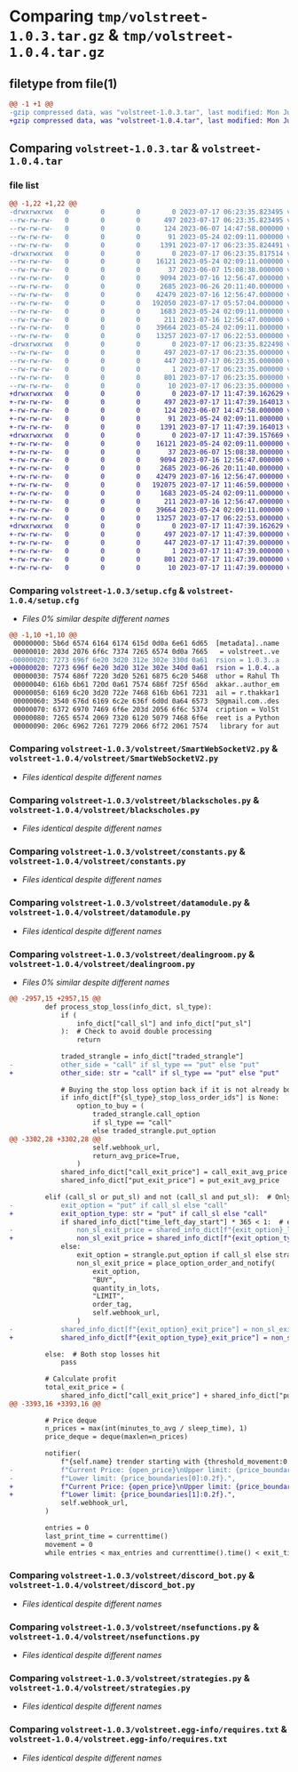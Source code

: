 # Comparing `tmp/volstreet-1.0.3.tar.gz` & `tmp/volstreet-1.0.4.tar.gz`

## filetype from file(1)

```diff
@@ -1 +1 @@
-gzip compressed data, was "volstreet-1.0.3.tar", last modified: Mon Jul 17 06:23:35 2023, max compression
+gzip compressed data, was "volstreet-1.0.4.tar", last modified: Mon Jul 17 11:47:39 2023, max compression
```

## Comparing `volstreet-1.0.3.tar` & `volstreet-1.0.4.tar`

### file list

```diff
@@ -1,22 +1,22 @@
-drwxrwxrwx   0        0        0        0 2023-07-17 06:23:35.823495 volstreet-1.0.3/
--rw-rw-rw-   0        0        0      497 2023-07-17 06:23:35.823495 volstreet-1.0.3/PKG-INFO
--rw-rw-rw-   0        0        0      124 2023-06-07 14:47:58.000000 volstreet-1.0.3/README.md
--rw-rw-rw-   0        0        0       91 2023-05-24 02:09:11.000000 volstreet-1.0.3/pyproject.toml
--rw-rw-rw-   0        0        0     1391 2023-07-17 06:23:35.824491 volstreet-1.0.3/setup.cfg
-drwxrwxrwx   0        0        0        0 2023-07-17 06:23:35.817514 volstreet-1.0.3/volstreet/
--rw-rw-rw-   0        0        0    16121 2023-05-24 02:09:11.000000 volstreet-1.0.3/volstreet/SmartWebSocketV2.py
--rw-rw-rw-   0        0        0       37 2023-06-07 15:08:38.000000 volstreet-1.0.3/volstreet/__init__.py
--rw-rw-rw-   0        0        0     9094 2023-07-16 12:56:47.000000 volstreet-1.0.3/volstreet/blackscholes.py
--rw-rw-rw-   0        0        0     2685 2023-06-26 20:11:40.000000 volstreet-1.0.3/volstreet/constants.py
--rw-rw-rw-   0        0        0    42479 2023-07-16 12:56:47.000000 volstreet-1.0.3/volstreet/datamodule.py
--rw-rw-rw-   0        0        0   192050 2023-07-17 05:57:04.000000 volstreet-1.0.3/volstreet/dealingroom.py
--rw-rw-rw-   0        0        0     1683 2023-05-24 02:09:11.000000 volstreet-1.0.3/volstreet/discord_bot.py
--rw-rw-rw-   0        0        0      211 2023-07-16 12:56:47.000000 volstreet-1.0.3/volstreet/exceptions.py
--rw-rw-rw-   0        0        0    39664 2023-05-24 02:09:11.000000 volstreet-1.0.3/volstreet/nsefunctions.py
--rw-rw-rw-   0        0        0    13257 2023-07-17 06:22:53.000000 volstreet-1.0.3/volstreet/strategies.py
-drwxrwxrwx   0        0        0        0 2023-07-17 06:23:35.822498 volstreet-1.0.3/volstreet.egg-info/
--rw-rw-rw-   0        0        0      497 2023-07-17 06:23:35.000000 volstreet-1.0.3/volstreet.egg-info/PKG-INFO
--rw-rw-rw-   0        0        0      447 2023-07-17 06:23:35.000000 volstreet-1.0.3/volstreet.egg-info/SOURCES.txt
--rw-rw-rw-   0        0        0        1 2023-07-17 06:23:35.000000 volstreet-1.0.3/volstreet.egg-info/dependency_links.txt
--rw-rw-rw-   0        0        0      801 2023-07-17 06:23:35.000000 volstreet-1.0.3/volstreet.egg-info/requires.txt
--rw-rw-rw-   0        0        0       10 2023-07-17 06:23:35.000000 volstreet-1.0.3/volstreet.egg-info/top_level.txt
+drwxrwxrwx   0        0        0        0 2023-07-17 11:47:39.162629 volstreet-1.0.4/
+-rw-rw-rw-   0        0        0      497 2023-07-17 11:47:39.164013 volstreet-1.0.4/PKG-INFO
+-rw-rw-rw-   0        0        0      124 2023-06-07 14:47:58.000000 volstreet-1.0.4/README.md
+-rw-rw-rw-   0        0        0       91 2023-05-24 02:09:11.000000 volstreet-1.0.4/pyproject.toml
+-rw-rw-rw-   0        0        0     1391 2023-07-17 11:47:39.164013 volstreet-1.0.4/setup.cfg
+drwxrwxrwx   0        0        0        0 2023-07-17 11:47:39.157669 volstreet-1.0.4/volstreet/
+-rw-rw-rw-   0        0        0    16121 2023-05-24 02:09:11.000000 volstreet-1.0.4/volstreet/SmartWebSocketV2.py
+-rw-rw-rw-   0        0        0       37 2023-06-07 15:08:38.000000 volstreet-1.0.4/volstreet/__init__.py
+-rw-rw-rw-   0        0        0     9094 2023-07-16 12:56:47.000000 volstreet-1.0.4/volstreet/blackscholes.py
+-rw-rw-rw-   0        0        0     2685 2023-06-26 20:11:40.000000 volstreet-1.0.4/volstreet/constants.py
+-rw-rw-rw-   0        0        0    42479 2023-07-16 12:56:47.000000 volstreet-1.0.4/volstreet/datamodule.py
+-rw-rw-rw-   0        0        0   192075 2023-07-17 11:46:59.000000 volstreet-1.0.4/volstreet/dealingroom.py
+-rw-rw-rw-   0        0        0     1683 2023-05-24 02:09:11.000000 volstreet-1.0.4/volstreet/discord_bot.py
+-rw-rw-rw-   0        0        0      211 2023-07-16 12:56:47.000000 volstreet-1.0.4/volstreet/exceptions.py
+-rw-rw-rw-   0        0        0    39664 2023-05-24 02:09:11.000000 volstreet-1.0.4/volstreet/nsefunctions.py
+-rw-rw-rw-   0        0        0    13257 2023-07-17 06:22:53.000000 volstreet-1.0.4/volstreet/strategies.py
+drwxrwxrwx   0        0        0        0 2023-07-17 11:47:39.162629 volstreet-1.0.4/volstreet.egg-info/
+-rw-rw-rw-   0        0        0      497 2023-07-17 11:47:39.000000 volstreet-1.0.4/volstreet.egg-info/PKG-INFO
+-rw-rw-rw-   0        0        0      447 2023-07-17 11:47:39.000000 volstreet-1.0.4/volstreet.egg-info/SOURCES.txt
+-rw-rw-rw-   0        0        0        1 2023-07-17 11:47:39.000000 volstreet-1.0.4/volstreet.egg-info/dependency_links.txt
+-rw-rw-rw-   0        0        0      801 2023-07-17 11:47:39.000000 volstreet-1.0.4/volstreet.egg-info/requires.txt
+-rw-rw-rw-   0        0        0       10 2023-07-17 11:47:39.000000 volstreet-1.0.4/volstreet.egg-info/top_level.txt
```

### Comparing `volstreet-1.0.3/setup.cfg` & `volstreet-1.0.4/setup.cfg`

 * *Files 0% similar despite different names*

```diff
@@ -1,10 +1,10 @@
 00000000: 5b6d 6574 6164 6174 615d 0d0a 6e61 6d65  [metadata]..name
 00000010: 203d 2076 6f6c 7374 7265 6574 0d0a 7665   = volstreet..ve
-00000020: 7273 696f 6e20 3d20 312e 302e 330d 0a61  rsion = 1.0.3..a
+00000020: 7273 696f 6e20 3d20 312e 302e 340d 0a61  rsion = 1.0.4..a
 00000030: 7574 686f 7220 3d20 5261 6875 6c20 5468  uthor = Rahul Th
 00000040: 616b 6b61 720d 0a61 7574 686f 725f 656d  akkar..author_em
 00000050: 6169 6c20 3d20 722e 7468 616b 6b61 7231  ail = r.thakkar1
 00000060: 3540 676d 6169 6c2e 636f 6d0d 0a64 6573  5@gmail.com..des
 00000070: 6372 6970 7469 6f6e 203d 2056 6f6c 5374  cription = VolSt
 00000080: 7265 6574 2069 7320 6120 5079 7468 6f6e  reet is a Python
 00000090: 206c 6962 7261 7279 2066 6f72 2061 7574   library for aut
```

### Comparing `volstreet-1.0.3/volstreet/SmartWebSocketV2.py` & `volstreet-1.0.4/volstreet/SmartWebSocketV2.py`

 * *Files identical despite different names*

### Comparing `volstreet-1.0.3/volstreet/blackscholes.py` & `volstreet-1.0.4/volstreet/blackscholes.py`

 * *Files identical despite different names*

### Comparing `volstreet-1.0.3/volstreet/constants.py` & `volstreet-1.0.4/volstreet/constants.py`

 * *Files identical despite different names*

### Comparing `volstreet-1.0.3/volstreet/datamodule.py` & `volstreet-1.0.4/volstreet/datamodule.py`

 * *Files identical despite different names*

### Comparing `volstreet-1.0.3/volstreet/dealingroom.py` & `volstreet-1.0.4/volstreet/dealingroom.py`

 * *Files 0% similar despite different names*

```diff
@@ -2957,15 +2957,15 @@
         def process_stop_loss(info_dict, sl_type):
             if (
                 info_dict["call_sl"] and info_dict["put_sl"]
             ):  # Check to avoid double processing
                 return
 
             traded_strangle = info_dict["traded_strangle"]
-            other_side = "call" if sl_type == "put" else "put"
+            other_side: str = "call" if sl_type == "put" else "put"
 
             # Buying the stop loss option back if it is not already bought
             if info_dict[f"{sl_type}_stop_loss_order_ids"] is None:
                 option_to_buy = (
                     traded_strangle.call_option
                     if sl_type == "call"
                     else traded_strangle.put_option
@@ -3302,28 +3302,28 @@
                     self.webhook_url,
                     return_avg_price=True,
                 )
             shared_info_dict["call_exit_price"] = call_exit_avg_price
             shared_info_dict["put_exit_price"] = put_exit_avg_price
 
         elif (call_sl or put_sl) and not (call_sl and put_sl):  # Only one stop loss hit
-            exit_option = "put" if call_sl else "call"
+            exit_option_type: str = "put" if call_sl else "call"
             if shared_info_dict["time_left_day_start"] * 365 < 1:  # expiry day
-                non_sl_exit_price = shared_info_dict[f"{exit_option}_ltp"]
+                non_sl_exit_price = shared_info_dict[f"{exit_option_type}_ltp"]
             else:
                 exit_option = strangle.put_option if call_sl else strangle.call_option
                 non_sl_exit_price = place_option_order_and_notify(
                     exit_option,
                     "BUY",
                     quantity_in_lots,
                     "LIMIT",
                     order_tag,
                     self.webhook_url,
                 )
-            shared_info_dict[f"{exit_option}_exit_price"] = non_sl_exit_price
+            shared_info_dict[f"{exit_option_type}_exit_price"] = non_sl_exit_price
 
         else:  # Both stop losses hit
             pass
 
         # Calculate profit
         total_exit_price = (
             shared_info_dict["call_exit_price"] + shared_info_dict["put_exit_price"]
@@ -3393,16 +3393,16 @@
 
         # Price deque
         n_prices = max(int(minutes_to_avg / sleep_time), 1)
         price_deque = deque(maxlen=n_prices)
 
         notifier(
             f"{self.name} trender starting with {threshold_movement:0.2f} threshold movement\n"
-            f"Current Price: {open_price}\nUpper limit: {price_boundaries[1]:0.2f}\n"
-            f"Lower limit: {price_boundaries[0]:0.2f}.",
+            f"Current Price: {open_price}\nUpper limit: {price_boundaries[0]:0.2f}\n"
+            f"Lower limit: {price_boundaries[1]:0.2f}.",
             self.webhook_url,
         )
 
         entries = 0
         last_print_time = currenttime()
         movement = 0
         while entries < max_entries and currenttime().time() < exit_time:
```

### Comparing `volstreet-1.0.3/volstreet/discord_bot.py` & `volstreet-1.0.4/volstreet/discord_bot.py`

 * *Files identical despite different names*

### Comparing `volstreet-1.0.3/volstreet/nsefunctions.py` & `volstreet-1.0.4/volstreet/nsefunctions.py`

 * *Files identical despite different names*

### Comparing `volstreet-1.0.3/volstreet/strategies.py` & `volstreet-1.0.4/volstreet/strategies.py`

 * *Files identical despite different names*

### Comparing `volstreet-1.0.3/volstreet.egg-info/requires.txt` & `volstreet-1.0.4/volstreet.egg-info/requires.txt`

 * *Files identical despite different names*

